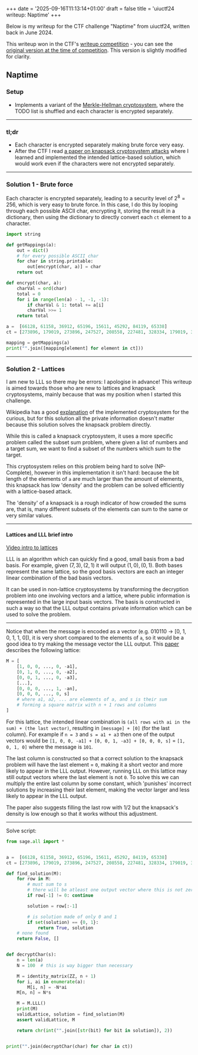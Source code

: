 +++
date = '2025-09-16T11:13:14+01:00'
draft = false
title = 'uiuctf24 writeup: Naptime'
+++

Below is my writeup for the CTF challenge "Naptime" from uiuctf24, written back in June 2024.

This writeup won in the CTF's [writeup competition](https://82dd9c84.sigpwny-com.pages.dev/events/uiuctf/2024/) - you can see the [original version at the time of competition](https://github.com/awrreny/CTFthings/tree/main/writeups/uiuctf24/crypto/naptime). This version is slightly modified for clarity.

## Naptime

### Setup

-   Implements a variant of the [Merkle-Hellman cryptosystem](https://en.wikipedia.org/wiki/Merkle%E2%80%93Hellman_knapsack_cryptosystem), where the TODO list is shuffled and each character is encrypted separately.

---

### tl;dr

-   Each character is encrypted separately making brute force very easy.
-   After the CTF I read [a paper on knapsack cryptosystem attacks](http://paper.ijcsns.org/07_book/202009/20200922.pdf) where I learned and implemented the intended lattice-based solution, which would work even if the characters were not encrypted separately.
<!-- todo test -->

---

### Solution 1 - Brute force

Each character is encrypted separately, leading to a security level of $2^8 = 256$, which is very easy to brute force.
In this case, I do this by looping through each possible ASCII char, encrypting it, storing the result in a dictionary, then using the dictionary to directly convert each `ct` element to a character.

```py
import string

def getMappings(a):
    out = dict()
    # for every possible ASCII char
    for char in string.printable:
        out[encrypt(char, a)] = char
    return out

def encrypt(char, a):
    charVal = ord(char)
    total = 0
    for i in range(len(a) - 1, -1, -1):
        if charVal & 1: total += a[i]
        charVal >>= 1
    return total

a =  [66128, 61158, 36912, 65196, 15611, 45292, 84119, 65338]
ct = [273896, 179019, 273896, 247527, 208558, 227481, 328334, 179019, 336714, 292819, 102108, 208558, 336714, 312723, 158973, 208700, 208700, 163266, 244215, 336714, 312723, 102108, 336714, 142107, 336714, 167446, 251565, 227481, 296857, 336714, 208558, 113681, 251565, 336714, 227481, 158973, 147400, 292819, 289507]

mapping = getMappings(a)
print("".join([mapping[element] for element in ct]))
```

---

### Solution 2 - Lattices

I am new to LLL so there may be errors: I apologise in advance!
This writeup is aimed towards those who are new to lattices and knapsack cryptosystems, mainly because that was my position when I started this challenge.

<!--
i just implemented the low density attack from http://paper.ijcsns.org/07_book/202009/20200922.pdf (at theorem 3.2) -->

Wikipedia has a good [explanation](https://en.wikipedia.org/wiki/Merkle%E2%80%93Hellman_knapsack_cryptosystem) of the implemented cryptosystem for the curious, but for this solution all the private information doesn't matter because this solution solves the knapsack problem directly.

While this is called a knapsack cryptosystem, it uses a more specific problem called the subset sum problem, where given a list of numbers and a target sum, we want to find a subset of the numbers which sum to the target.

This cryptosystem relies on this problem being hard to solve (NP-Complete), however in this implementation it isn't hard: because the bit length of the elements of `a` are much larger than the amount of elements, this knapsack has low 'density' and the problem can be solved efficiently with a lattice-based attack.

The 'density' of a knapsack is a rough indicator of how crowded the sums are, that is, many different subsets of the elements can sum to the same or very similar values.

---

#### Lattices and LLL brief intro

[Video intro to lattices](https://www.youtube.com/watch?v=QDdOoYdb748)

LLL is an algorithm which can quickly find a good, small basis from a bad basis. For example, given $(7, 3), (2, 1)$ it will output $(1, 0), (0, 1)$. Both bases represent the same lattice, so the good basis vectors are each an integer linear combination of the bad basis vectors.

It can be used in non-lattice cryptosystems by transforming the decryption problem into one involving vectors and a lattice, where public information is represented in the large input basis vectors. The basis is constructed in such a way so that the LLL output contains private information which can be used to solve the problem.

---

Notice that when the message is encoded as a vector (e.g. 010110 -> [0, 1, 0, 1, 1, 0]), it is very short compared to the elements of `a`, so it would be a good idea to try making the message vector the LLL output.
This [paper](http://paper.ijcsns.org/07_book/202009/20200922.pdf) describes the following lattice:

```py
M = [
    [1, 0, 0, ..., 0, -a1],
    [0, 1, 0, ..., 0, -a2],
    [0, 0, 1, ..., 0, -a3],
    [...],
    [0, 0, 0, ..., 1, -an],
    [0, 0, 0, ..., 0, s]
    # where a1, a2, ... are elements of a, and s is their sum
    # forming a square matrix with n + 1 rows and columns
]
```

For this lattice, the intended linear combination is `(all rows with ai in the sum) + (the last vector)`, resulting in `[message] + [0]` (for the last column). For example if `n = 3` and `s = a1 + a3` then one of the output vectors would be `[1, 0, 0, -a1] + [0, 0, 1, -a3] + [0, 0, 0, s]` = `[1, 0, 1, 0]` where the message is `101`.

The last column is constructed so that a correct solution to the knapsack problem will have the last element = `0`, making it a short vector and more likely to appear in the LLL output. However, running LLL on this lattice may still output vectors where the last element is not `0`. To solve this we can multiply the entire last column by some constant, which 'punishes' incorrect solutions by increasing their last element, making the vector larger and less likely to appear in the LLL output.

The paper also suggests filling the last row with 1/2 but the knapsack's density is low enough so that it works without this adjustment.

---

Solve script:

```py
from sage.all import *


a =  [66128, 61158, 36912, 65196, 15611, 45292, 84119, 65338]
ct = [273896, 179019, 273896, 247527, 208558, 227481, 328334, 179019, 336714, 292819, 102108, 208558, 336714, 312723, 158973, 208700, 208700, 163266, 244215, 336714, 312723, 102108, 336714, 142107, 336714, 167446, 251565, 227481, 296857, 336714, 208558, 113681, 251565, 336714, 227481, 158973, 147400, 292819, 289507]

def find_solution(M):
    for row in M:
        # must sum to s
        # there will be atleast one output vector where this is not zero to maintain the original lattice
        if row[-1] != 0: continue

        solution = row[:-1]

        # is solution made of only 0 and 1
        if set(solution) == {0, 1}:
            return True, solution
    # none found
    return False, []


def decryptChar(s):
    n = len(a)
    N = 100  # this is way bigger than necessary

    M = identity_matrix(ZZ, n + 1)
    for i, ai in enumerate(a):
        M[i, n] = -N*ai
    M[n, n] = N*s

    M = M.LLL()
    print(M)
    validLattice, solution = find_solution(M)
    assert validLattice, M

    return chr(int("".join([str(bit) for bit in solution]), 2))


print("".join(decryptChar(char) for char in ct))
```
